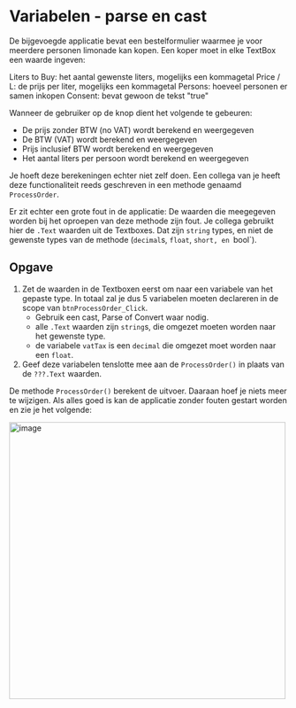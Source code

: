 # Variabelen - parse en cast

De bijgevoegde applicatie bevat een bestelformulier waarmee je voor meerdere personen limonade kan kopen.
Een koper moet in elke TextBox een waarde ingeven:

Liters to Buy: het aantal gewenste liters, mogelijks een kommagetal
Price / L: de prijs per liter, mogelijks een kommagetal
Persons: hoeveel personen er samen inkopen
Consent: bevat gewoon de tekst "true" 

Wanneer de gebruiker op de knop dient het volgende te gebeuren:
- De prijs zonder BTW (no VAT) wordt berekend en weergegeven
- De BTW (VAT) wordt berekend en weergegeven
- Prijs inclusief BTW wordt berekend en weergegeven
- Het aantal liters per persoon wordt berekend en weergegeven

Je hoeft deze berekeningen echter niet zelf doen. Een collega van je heeft deze functionaliteit reeds geschreven in een methode genaamd `ProcessOrder`.

Er zit echter een grote fout in de applicatie:
De waarden die meegegeven worden bij het oproepen van deze methode zijn fout. Je collega gebruikt hier de `.Text` waarden uit de Textboxes. Dat zijn `string` types, en niet de gewenste types van de methode (`decimal`s, `float`, `short, en `bool`).

## Opgave

1. Zet de waarden in de Textboxen eerst om naar een variabele van het gepaste type. In totaal zal je dus 5 variabelen moeten declareren in de scope van `btnProcessOrder_Click`.
    - Gebruik een cast, Parse of Convert waar nodig.
    - alle `.Text` waarden zijn `string`s, die omgezet moeten worden naar het gewenste type.
    - de variabele `vatTax` is een `decimal` die omgezet moet worden naar een `float`.
2. Geef deze variabelen tenslotte mee aan de `ProcessOrder()` in plaats van de `???.Text` waarden. 

De methode `ProcessOrder()` berekent de uitvoer. Daaraan hoef je niets meer te wijzigen.
Als alles goed is kan de applicatie zonder fouten gestart worden en zie je het volgende:

<img width="500" alt="image" src="https://user-images.githubusercontent.com/17463331/187046072-21f3f069-40e4-415e-b682-2e2c13f0bf64.png">

